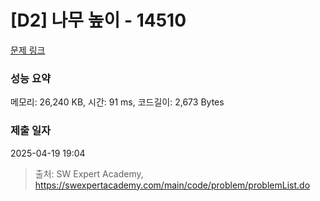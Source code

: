 # [D2] 나무 높이 - 14510 

[문제 링크](https://swexpertacademy.com/main/code/problem/problemDetail.do?contestProbId=AYFofW8qpXYDFAR4) 

### 성능 요약

메모리: 26,240 KB, 시간: 91 ms, 코드길이: 2,673 Bytes

### 제출 일자

2025-04-19 19:04



> 출처: SW Expert Academy, https://swexpertacademy.com/main/code/problem/problemList.do